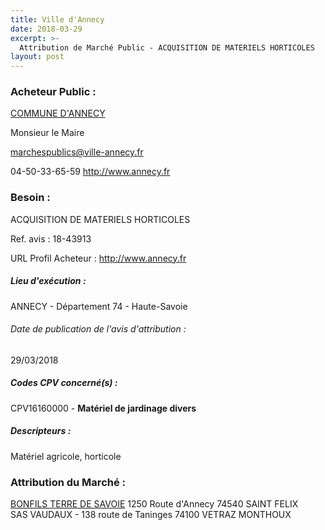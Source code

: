 ```yaml
---
title: Ville d'Annecy
date: 2018-03-29
excerpt: >-
  Attribution de Marché Public - ACQUISITION DE MATERIELS HORTICOLES
layout: post
---
```


### Acheteur Public : 
<a href="/acheteur-32/siren-200063402"> COMMUNE D'ANNECY</a><br/>

Monsieur le Maire

marchespublics@ville-annecy.fr

04-50-33-65-59
http://www.annecy.fr
### Besoin :

ACQUISITION DE MATERIELS HORTICOLES

Ref. avis : 18-43913

URL Profil Acheteur : http://www.annecy.fr

##### Lieu d'exécution :

ANNECY - Département 74 - Haute-Savoie

###### Date de publication de l'avis d'attribution : 
29/03/2018

##### Codes CPV concerné(s) :
CPV16160000 - **Matériel de jardinage divers** <br/>

##### Descripteurs :
Matériel agricole, horticole <br/>

### Attribution du Marché :
<a href="/entreprise-269/siren-798209169"> BONFILS TERRE DE SAVOIE</a>    1250 Route d'Annecy 74540 SAINT FELIX <br/>
SAS VAUDAUX - 138 route de Taninges 74100 VETRAZ MONTHOUX <br/>
